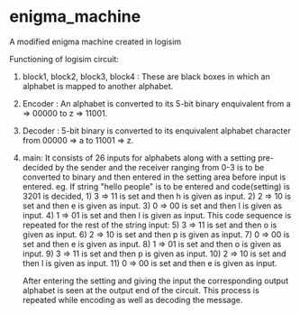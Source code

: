 # enigma_machine
A modified enigma machine created in logisim


Functioning of logisim circuit:

1) block1, block2, block3, block4 : These are black boxes in which an alphabet is mapped to another alphabet.
2) Encoder : An alphabet is converted to its 5-bit binary enquivalent from a => 00000 to z => 11001.
3) Decoder : 5-bit binary is converted to its enquivalent alphabet character from 00000 => a to 11001 => z.
4) main: It consists of 26 inputs for alphabets along with a setting pre-decided by the sender and the receiver ranging from 0-3
	 is to be converted to binary and then entered in the setting area before input is entered. eg.
	 If string "hello people" is to be entered and code(setting) is 3201 is decided, 
		1) 3 => 11 is set and then h is given as input.
		2) 2 => 10 is set and then e is given as input.
   		3) 0 => 00 is set and then l is given as input.
		4) 1 => 01 is set and then l is given as input.
	This code sequence is repeated for the rest of the string input: 
		5) 3 => 11 is set and then o is given as input.
		6) 2 => 10 is set and then p is given as input.
		7) 0 => 00 is set and then e is given as input.
		8) 1 => 01 is set and then o is given as input.
   		9) 3 => 11 is set and then p is given as input.
	       10) 2 => 10 is set and then l is given as input.
	       11) 0 => 00 is set and then e is given as input.
	 
	 After entering the setting and giving the input the corresponding output alphabet is seen at the output end of the circuit. 
	 This process is repeated while encoding as well as decoding the message.

